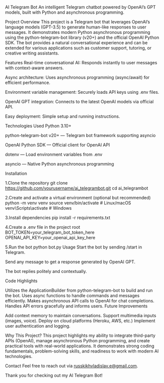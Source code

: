 AI Telegram Bot
An intelligent Telegram chatbot powered by OpenAI’s GPT models, built with Python and asynchronous programming.

Project Overview
This project is a Telegram bot that leverages OpenAI’s language models (GPT-3.5) to generate human-like responses to user messages. It demonstrates modern Python asynchronous programming using the python-telegram-bot library (v20+) and the official OpenAI Python SDK. The bot provides a natural conversational experience and can be extended for various applications such as customer support, tutoring, or creative writing assistants.

Features
Real-time conversational AI: Responds instantly to user messages with context-aware answers.

Async architecture: Uses asynchronous programming (async/await) for efficient performance.

Environment variable management: Securely loads API keys using .env files.

OpenAI GPT integration: Connects to the latest OpenAI models via official API.

Easy deployment: Simple setup and running instructions.

Technologies Used
Python 3.10+

python-telegram-bot v20+ — Telegram bot framework supporting asyncio

OpenAI Python SDK — Official client for OpenAI API

dotenv — Load environment variables from .env

asyncio — Native Python asynchronous programming

Installation

1.Clone the repository
git clone https://github.com/yourusername/ai_telegrambot.git
cd ai_telegrambot

2.Create and activate a virtual environment (optional but recommended)
python -m venv venv
source venv/bin/activate   # Linux/macOS
venv\Scripts\activate      # Windows

3.Install dependencies
pip install -r requirements.txt

4.Create a .env file in the project root
BOT_TOKEN=your_telegram_bot_token_here
OPENAI_API_KEY=your_openai_api_key_here

5.Run the bot
python bot.py
Usage
Start the bot by sending /start in Telegram.

Send any message to get a response generated by OpenAI GPT.

The bot replies politely and contextually.

Code Highlights

Utilizes the ApplicationBuilder from python-telegram-bot to build and run the bot.
Uses async functions to handle commands and messages efficiently.
Makes asynchronous API calls to OpenAI for chat completions.
Handles API errors gracefully and informs users.
Future Improvements

Add context memory to maintain conversations.
Support multimedia inputs (images, voice).
Deploy on cloud platforms (Heroku, AWS, etc.)
Implement user authentication and logging.

Why This Project?
This project highlights my ability to integrate third-party APIs (OpenAI), manage asynchronous Python programming, and create practical tools with real-world applications. It demonstrates strong coding fundamentals, problem-solving skills, and readiness to work with modern AI technologies.

Contact
Feel free to reach out via russkikhvladislav.e@gmail.com.

Thank you for checking out my AI Telegram Bot!